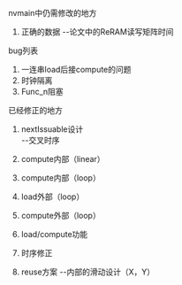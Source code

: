 nvmain中仍需修改的地方

1. 正确的数据 
--论文中的ReRAM读写矩阵时间

bug列表
1. 一连串load后接compute的问题
2. 时钟隔离
3. Func_n阻塞

已经修正的地方

1. nextIssuable设计                                             
--交叉时序
2. compute内部（linear）        								             
3. compute内部（loop）
4. load外部（loop）
5. compute外部（loop）
6. load/compute功能 

7. 时序修正
8. reuse方案
--内部的滑动设计（X，Y）